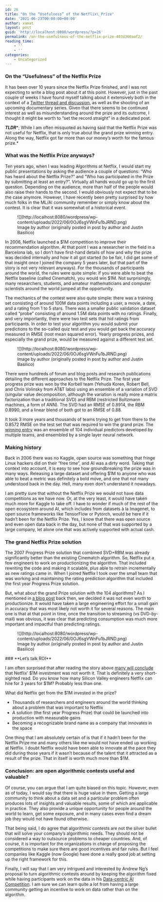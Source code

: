 ```yaml
---
id: 26
title: "On the “Usefulness” of the Netflix\_Prize"
date: '2021-06-23T00:00:00+00:00'
author: xamat
layout: post
guid: 'http://localhost:8080/wordpress/?p=26'
permalink: /on-the-usefulness-of-the-netflix-prize-403d360aaf2/
reading_time:
    - ''
    - ''
categories:
    - Uncategorized
---
```


### On the “Usefulness” of the Netflix Prize

It has been over 10 years since the Netflix Prize finished, and I was not expecting to write a blog post about it at this point. However, just in the past couple of weeks I have found myself talking about it extensively both in the context of a [Twitter thread and discussion](https://twitter.com/skyetetra/status/1405243698888118274?s=20), as well as the shooting of an upcoming documentary series. Given that there seems to be continued interest as well as misunderstanding around the prize and its outcome, I thought it might be worth to “set the record straight” in a dedicated post.

***TLDR****; While I am often misquoted as having said that the Netflix Prize was not useful for Netflix, that is only true about the grand prize winning entry. Along the way, Netflix got far more than our money’s worth for the famous prize.*

### **What was the Netflix Prize anyways?**

Ten years ago, when I was leading Algorithms at Netflix, I would start my public presentations by asking the audience a couple of questions: “Who has heard about the Netflix Prize?” and “Who has participated in the Prize by submitting at least an entry?”. Virtually all hands would go up to the first question. Depending on the audience, more than half of the people would also raise their hands to the second. I would obviously not expect that to be the case anymore. However, I have recently been pretty surprised by how much folks in the ML/AI community remember or simply know about the contest. It is clear that it was somewhat of a historical event.

<figure>![](http://localhost:8080/wordpress/wp-content/uploads/2022/06/0OJ6sgVWnFu1bJRND.png)<figcaption>Image by author (originally posted in post by author and Justin Basilico)</figcaption></figure>In 2006, Netflix launched a $1M competition to improve their recommendation algorithm. At that point I was a researcher in the field in a Barcelona lab, so I don’t have first-hand details of how and why the prize was decided internally and how it all got started (to be fair, I did get some of that insight once I joined the company 5 years later, but that part of the story is not very relevant anyways). For the thousands of participants around the world, the rules were quite simple: if you were able to beat the Netflix baseline (called Cinematch), you would win $1M. Not surprisingly, many researchers, students, and amateur mathematicians and computer scientists around the world jumped at the opportunity.

The mechanics of the contest were also quite simple: there was a training set consisting of around 100M data points including a user, a movie, a date, and a rating from 1 to 5 stars. There was a smaller public validation dataset called “probe” consisting of around 1.5M data points with no ratings. Finally, and very importantly, there were two test sets that hid ratings from participants. In order to test your algorithm you would submit your predictions to the so-called quiz test and you would get back the accuracy measured in RMSE (root mean squared error). Yearly progress prizes, and especially the grand prize, would be measured against a different test set.

<figure>![](http://localhost:8080/wordpress/wp-content/uploads/2022/06/0OJ6sgVWnFu1bJRND.png)<figcaption>Image by author (originally posted in post by author and Justin Basilico)</figcaption></figure>There were hundreds of forum and blog posts and research publications detailing the different approaches to the Netflix Prize. The first year progress prize was won by the Korbell team (Yehuda Koren, Robert Bell, and Chris Volinsky from AT&amp;T labs) using an ensemble of a variation of SVD (singular value decomposition, although the variation is really more a matrix factorization than a traditional SVD) and RBM (restricted Boltzmann machines, a form of ANN). The SVD had an RMSE of 0.8914, the RBM 0.8990, and a linear blend of both got to an RMSE of 0.88.

It took 3 more years and thousands of teams trying to get from there to the 0.8572 RMSE on the test set that was required to win the grand prize. The [winning entry](https://www.wired.com/2009/09/how-the-netflix-prize-was-won/) was an ensemble of 104 individual predictors developed by multiple teams, and ensembled by a single layer neural network.

### **Making history**

Back in 2006 there was no Kaggle, open source was something that fringe Linux hackers did on their “free time”, and AI was a dirty word. Taking that context into account, it is easy to see how groundbreaking the prize was in many ways. Releasing a large dataset and offering $1M to anyone who was able to beat a metric was definitely a bold move, and one that not many understood back in the day. Hell, many even don’t understand it nowadays.

I am pretty sure that without the Netflix Prize we would not have data competitions as we have now. Or, at the very least, it would have taken much more for Kaggle to take off. I have to wonder if much of the rest of the open ecosystem around AI, which includes from datasets à la Imagenet, to open source frameworks like TensorFlow or Pytorch, would be here if it hadn’t been for the Netflix Prize. Yes, I know that there was open source and even open data back in the day, but none of that was supported by a large company, let alone one that was actively supported with actual cash.

### **The grand Netflix Prize solution**

The 2007 Progress Prize solution that combined SVD+RBM was already significantly better than the existing Cinematch algorithm. So, Netflix put a few engineers to work on productionizing the algorithm. That included rewriting the code and making it scalable, plus able to retrain incrementally as new ratings came in. When I joined Netflix I took over the small team that was working and maintaining the rating prediction algorithm that included the first year Progress Prize solution.

But, what about the grand Prize solution with the 104 algorithms? As I mentioned in [a blog post](https://netflixtechblog.com/netflix-recommendations-beyond-the-5-stars-part-1-55838468f429) back then, we decided it was not even worth to productionize. It would have taken a large engineering effort for a small gain in accuracy that was most likely not worth it for several reasons. The main one is that at that point in time, once the transition to streaming (vs DVD-by-mail) was obvious, it was clear that predicting consumption was much more important and impactful than predicting ratings.

<figure>![](http://localhost:8080/wordpress/wp-content/uploads/2022/06/0OJ6sgVWnFu1bJRND.png)<figcaption>Image by author (originally posted in post by author and Justin Basilico)</figcaption></figure>### **Let’s talk ROI**

I am often surprised that after reading the story above [many will conclude](https://www.wired.com/2012/04/netflix-prize-costs/) that Netflix’ $1M investment was not worth it. That is definitely a very short-sighted read. Do you know how many Silicon Valley engineers Netflix can hire for 3 years for $1M? Probably less than one.

What did Netflix get from the $1M invested in the prize?

- Thousands of researchers and engineers around the world thinking about a problem that was important to Netflix
- A solution (the first year Progress Prize) that could be launched into production with measurable gains
- Becoming a recognizable brand name as a company that innovates in the space

One thing that I am absolutely certain of is that if it hadn’t been for the Netflix Prize me and many others like me would not have ended up working at Netflix. I doubt Netflix would have been able to innovate at the pace they did during those years if it wasn’t because of the talent that it attracted as a result of the prize. That in itself is worth much more than $1M.

### **Conclusion: are open algorithmic contests useful and valuable?**

Of course, you can argue that I am quite biased on this topic. However, even as of today, I would say that there is huge value in them. Getting a large community to think about a data set and a particular problem often produces lots of insights and valuable results, some of which are applicable in practice. They also provide a unique opportunity for people around the world to learn, get some exposure, and in many cases even find a dream job they would not have found otherwise.

That being said, I do agree that algorithmic contests are not the silver bullet that will solve your company’s algorithmic needs. They should not be considered a way to outsource problems to cheaper countries. And, of course, it is important for the organizations in charge of proposing the competitions to make sure there are good incentives and fair rules. But I feel companies like Kaggle (now Google) have done a really good job at setting up the right framework for this.

Finally, I will say that I am very intrigued and interested by Andrew Ng’s proposal to turn algorithmic contests around by keeping the algorithm fixed while having participants work on the data in his [Data-centric AI Competition](https://https-deeplearning-ai.github.io/data-centric-comp/). I am sure we can learn quite a lot from having a large community getting an incentive to work on data rather than on the algorithm.